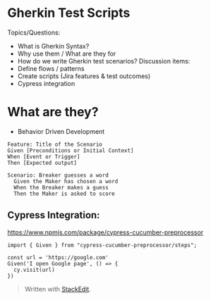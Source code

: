 
# Gherkin Test Scripts

Topics/Questions:
* What is Gherkin Syntax?
* Why use them / What are they for
* How do we write Gherkin test scenarios?
Discussion items:
* Define flows / patterns
* Create scripts (Jira features & test outcomes)
* Cypress integration

# What are they?

 - Behavior Driven Development

```gherkin
Feature: Title of the Scenario
Given [Preconditions or Initial Context]
When [Event or Trigger]
Then [Expected output]
```

```gherkin
Scenario: Breaker guesses a word
  Given the Maker has chosen a word
  When the Breaker makes a guess
  Then the Maker is asked to score
```

## Cypress Integration:
https://www.npmjs.com/package/cypress-cucumber-preprocessor
```
import { Given } from "cypress-cucumber-preprocessor/steps";

const url = 'https://google.com'
Given('I open Google page', () => {
  cy.visit(url)
})
```
> Written with [StackEdit](https://stackedit.io/).
<!--stackedit_data:
eyJoaXN0b3J5IjpbMTc3MjExODIwMiwtNjgxODkwMTk1XX0=
-->